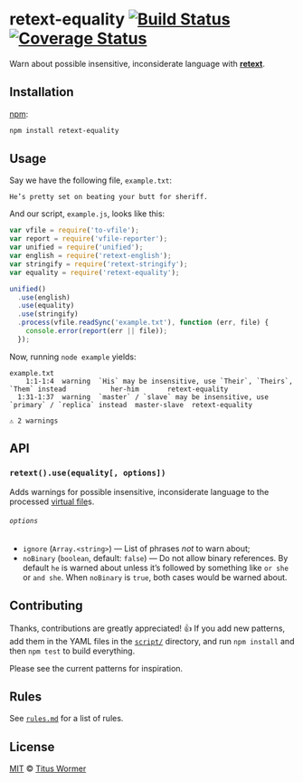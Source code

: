 # retext-equality [![Build Status][travis-badge]][travis] [![Coverage Status][codecov-badge]][codecov]

Warn about possible insensitive, inconsiderate language with
[**retext**][retext].

## Installation

[npm][]:

```bash
npm install retext-equality
```

## Usage

Say we have the following file, `example.txt`:

```text
He’s pretty set on beating your butt for sheriff.
```

And our script, `example.js`, looks like this:

```javascript
var vfile = require('to-vfile');
var report = require('vfile-reporter');
var unified = require('unified');
var english = require('retext-english');
var stringify = require('retext-stringify');
var equality = require('retext-equality');

unified()
  .use(english)
  .use(equality)
  .use(stringify)
  .process(vfile.readSync('example.txt'), function (err, file) {
    console.error(report(err || file));
  });
```

Now, running `node example` yields:

```text
example.txt
    1:1-1:4  warning  `His` may be insensitive, use `Their`, `Theirs`, `Them` instead           her-him       retext-equality
  1:31-1:37  warning  `master` / `slave` may be insensitive, use `primary` / `replica` instead  master-slave  retext-equality

⚠ 2 warnings
```

## API

### `retext().use(equality[, options])`

Adds warnings for possible insensitive, inconsiderate language to the
processed [virtual file][vfile]s.

###### `options`

*   `ignore` (`Array.<string>`) — List of phrases _not_ to warn about;
*   `noBinary` (`boolean`, default: `false`) — Do not allow binary
    references.  By default `he` is warned about unless it’s followed
    by something like `or she` or `and she`.  When `noBinary` is `true`,
    both cases would be warned about.

## Contributing

Thanks, contributions are greatly appreciated!  :+1:  If you add new
patterns, add them in the YAML files in the [`script/`][script]
directory, and run `npm install` and then `npm test` to build
everything.

Please see the current patterns for inspiration.

## Rules

See [`rules.md`][rules] for a list of rules.

## License

[MIT][license] © [Titus Wormer][author]

<!-- Definitions -->

[travis-badge]: https://img.shields.io/travis/wooorm/retext-equality.svg

[travis]: https://travis-ci.org/wooorm/retext-equality

[codecov-badge]: https://img.shields.io/codecov/c/github/wooorm/retext-equality.svg

[codecov]: https://codecov.io/github/wooorm/retext-equality

[npm]: https://docs.npmjs.com/cli/install

[license]: LICENSE

[author]: http://wooorm.com

[retext]: https://github.com/wooorm/retext

[vfile]: https://github.com/wooorm/vfile

[script]: script

[rules]: rules.md

